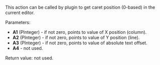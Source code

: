 This action can be called by plugin to get caret position (0-based) in the current editor.

Parameters:

- **A1** (PInteger) - if not zero, points to value of X position (column).
- **A2** (PInteger) - if not zero, points to value of Y position (line).
- **A3** (PInteger) - if not zero, points to value of absolute text offset.
- **A4** - not used.

Return value: not used.

